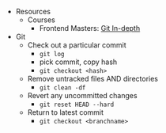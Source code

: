 - Resources
    - Courses
        - Frontend Masters: [Git In-depth](https://frontendmasters.com/courses/git-in-depth/)
- Git
    - Check out a particular commit
        - `git log`
        - pick commit, copy hash
        - `git checkout <hash>`
    - Remove untracked files AND directories
        - `git clean -df`
    - Revert any uncommitted changes
        - `git reset HEAD --hard`
    - Return to latest commit
        - `git checkout <branchname>`